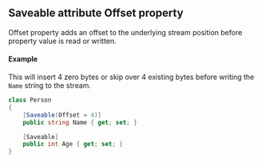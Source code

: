 ## Saveable attribute Offset property

Offset property adds an offset to the underlying stream position before property value is read or written.

#### Example
This will insert 4 zero bytes or skip over 4 existing bytes before writing the `Name` string to the stream.

```cs
class Person 
{
    [Saveable(Offset = 4)]
    public string Name { get; set; }

    [Saveable]
    public int Age { get; set; }
}
```